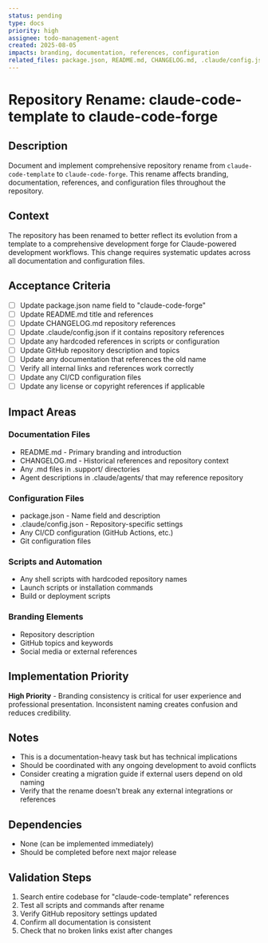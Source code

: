 ```yaml
---
status: pending
type: docs
priority: high
assignee: todo-management-agent
created: 2025-08-05
impacts: branding, documentation, references, configuration
related_files: package.json, README.md, CHANGELOG.md, .claude/config.json
---
```


# Repository Rename: claude-code-template to claude-code-forge

## Description
Document and implement comprehensive repository rename from `claude-code-template` to `claude-code-forge`. This rename affects branding, documentation, references, and configuration files throughout the repository.

## Context
The repository has been renamed to better reflect its evolution from a template to a comprehensive development forge for Claude-powered development workflows. This change requires systematic updates across all documentation and configuration files.

## Acceptance Criteria
- [ ] Update package.json name field to "claude-code-forge"
- [ ] Update README.md title and references
- [ ] Update CHANGELOG.md repository references
- [ ] Update .claude/config.json if it contains repository references
- [ ] Update any hardcoded references in scripts or configuration
- [ ] Update GitHub repository description and topics
- [ ] Update any documentation that references the old name
- [ ] Verify all internal links and references work correctly
- [ ] Update any CI/CD configuration files
- [ ] Update any license or copyright references if applicable

## Impact Areas

### Documentation Files
- README.md - Primary branding and introduction
- CHANGELOG.md - Historical references and repository context
- Any .md files in .support/ directories
- Agent descriptions in .claude/agents/ that may reference repository

### Configuration Files
- package.json - Name field and description
- .claude/config.json - Repository-specific settings
- Any CI/CD configuration (GitHub Actions, etc.)
- Git configuration files

### Scripts and Automation
- Any shell scripts with hardcoded repository names
- Launch scripts or installation commands
- Build or deployment scripts

### Branding Elements
- Repository description
- GitHub topics and keywords
- Social media or external references

## Implementation Priority
**High Priority** - Branding consistency is critical for user experience and professional presentation. Inconsistent naming creates confusion and reduces credibility.

## Notes
- This is a documentation-heavy task but has technical implications
- Should be coordinated with any ongoing development to avoid conflicts
- Consider creating a migration guide if external users depend on old naming
- Verify that the rename doesn't break any external integrations or references

## Dependencies
- None (can be implemented immediately)
- Should be completed before next major release

## Validation Steps
1. Search entire codebase for "claude-code-template" references
2. Test all scripts and commands after rename
3. Verify GitHub repository settings updated
4. Confirm all documentation is consistent
5. Check that no broken links exist after changes